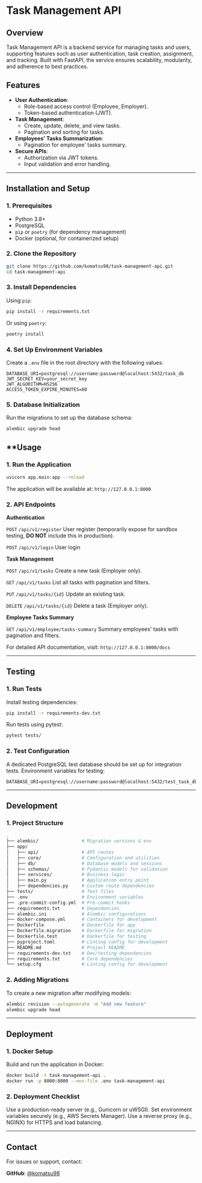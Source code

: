 # **Task Management API**


## **Overview**
Task Management API is a backend service for managing tasks and users, supporting features such as user authentication, task creation, assignment, and tracking. Built with FastAPI, the service ensures scalability, modularity, and adherence to best practices.


## **Features**
- **User Authentication**:
    - Role-based access control (Employee, Employer).
    - Token-based authentication (JWT).
- **Task Management**:
    - Create, update, delete, and view tasks.
    - Pagination and sorting for tasks.
- **Employees' Tasks Summarization**:
    - Pagination for employee' tasks summary.
- **Secure APIs**:
    - Authorization via JWT tokens.
    - Input validation and error handling.

---


## **Installation and Setup**


### **1. Prerequisites**
- Python 3.8+
- PostgreSQL
- `pip` or `poetry` (for dependency management)
- Docker (optional, for containerized setup)


### **2. Clone the Repository**
```bash
git clone https://github.com/komatsu98/task-management-api.git
cd task-management-api
```

### **3. Install Dependencies**
Using `pip`:

```bash
pip install -r requirements.txt
```

Or using `poetry`:

```bash
poetry install
```


### **4. Set Up Environment Variables**
Create a `.env` file in the root directory with the following values:

```
DATABASE_URI=postgresql://username:password@localhost:5432/task_db
JWT_SECRET_KEY=your_secret_key
JWT_ALGORITHM=HS256
ACCESS_TOKEN_EXPIRE_MINUTES=60
```


### **5. Database Initialization**
Run the migrations to set up the database schema:

```bash
alembic upgrade head
```


## **Usage


### **1. Run the Application**
```bash
uvicorn app.main:app --reload
```
The application will be available at:
`http://127.0.0.1:8000`

### **2. API Endpoints**

**Authentication**

`POST`	`/api/v1/register`	        User register (temporarily expose for sandbox testing, **DO NOT** include this in production).

`POST`	`/api/v1/login` 	        User login

**Task Management**

`POST`	`/api/v1/tasks` 	        Create a new task (Employer only).

`GET`	`/api/v1/tasks` 	        List all tasks with pagination and filters.

`PUT`	`/api/v1/tasks/{id}`	    Update an existing task.

`DELETE`	`/api/v1/tasks/{id}`	Delete a task (Employer only).

**Employee Tasks Summary**

`GET`	`/api/v1/employee/tasks-summary` 	        Summary employees' tasks with pagination and filters.


For detailed API documentation, visit:
`http://127.0.0.1:8000/docs`

---


## **Testing**

### **1. Run Tests**
Install testing dependencies:

```bash
pip install -r requirements-dev.txt
```

Run tests using pytest:

```bash
pytest tests/
```


### **2. Test Configuration**
A dedicated PostgreSQL test database should be set up for integration tests.
Environment variables for testing:

```
DATABASE_URI=postgresql://username:password@localhost:5432/test_task_db
```

---


## Development

### **1. Project Structure**

```bash
.
├── alembic/                # Migration versions & env
├── app/
│   ├── api/                # API routes
│   ├── core/               # Configuration and utilities
│   ├── db/                 # Database models and sessions
│   ├── schemas/            # Pydantic models for validation
│   ├── services/           # Business logic
│   ├── main.py             # Application entry point
│   ├── dependencies.py     # Custom route dependencies
├── tests/                  # Test files
├── .env                    # Environment variables
├── .pre-commit-config.yml  # Pre-commit hooks
├── requirements.txt        # Dependencies
├── alembic.ini             # Alembic configurations
├── docker-compose.yml      # Containers for development
├── Dockerfile              # Dockerfile for app
├── Dockerfile.migration    # Dockerfile for migration
├── Dockerfile.test         # Dockerfile for testing
├── pyproject.toml          # Linting config for development
├── README.md               # Project README
├── requirements-dev.txt    # Dev/testing dependencies
├── requirements.txt        # Core dependencies
└── setup.cfg               # Linting config for development

```


### **2. Adding Migrations**
To create a new migration after modifying models:

```bash
alembic revision --autogenerate -m "Add new feature"
alembic upgrade head
```

---


## Deployment

### **1. Docker Setup**
Build and run the application in Docker:

```bash
docker build -t task-management-api .
docker run -p 8000:8000 --env-file .env task-management-api
```


### **2. Deployment Checklist**
Use a production-ready server (e.g., Gunicorn or uWSGI).
Set environment variables securely (e.g., AWS Secrets Manager).
Use a reverse proxy (e.g., NGINX) for HTTPS and load balancing.

---


## Contact

For issues or support, contact:

**GitHub**: [@komatsu98](https://github.com/komatsu98)
